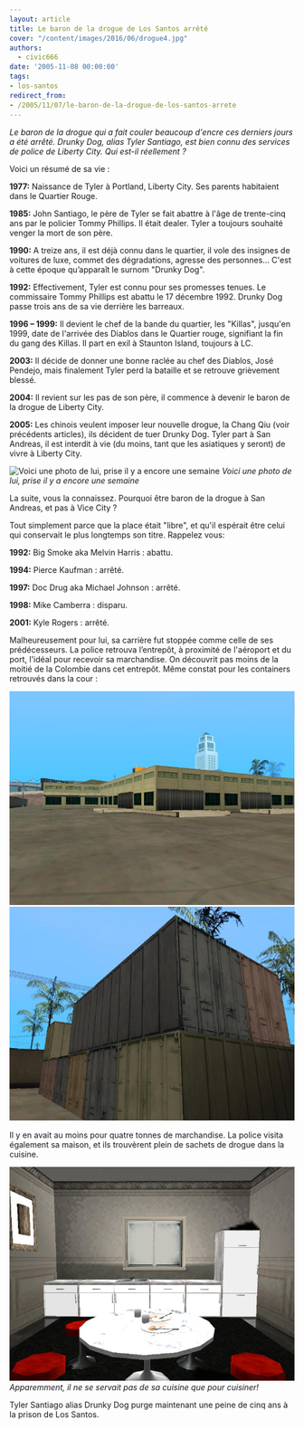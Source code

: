 ```yaml
---
layout: article
title: Le baron de la drogue de Los Santos arrêté
cover: "/content/images/2016/06/drogue4.jpg"
authors:
  - civic666
date: '2005-11-08 00:00:00'
tags:
- los-santos
redirect_from:
- /2005/11/07/le-baron-de-la-drogue-de-los-santos-arrete
---
```


_Le baron de la drogue qui a fait couler beaucoup d'encre ces derniers jours a été arrêté. Drunky Dog, alias Tyler Santiago, est bien connu des services de police de Liberty City. Qui est-il réellement ?_

Voici un résumé de sa vie :

**1977:** Naissance de Tyler à Portland, Liberty City. Ses parents habitaient dans le Quartier Rouge.

**1985:** John Santiago, le père de Tyler se fait abattre à l'âge de trente-cinq ans par le policier Tommy Phillips. Il était dealer. Tyler a toujours souhaité venger la mort de son père.

**1990:** A treize ans, il est déjà connu dans le quartier, il vole des insignes de voitures de luxe, commet des dégradations, agresse des personnes... C'est à cette époque qu’apparaît le surnom "Drunky Dog".

**1992:** Effectivement, Tyler est connu pour ses promesses tenues. Le commissaire Tommy Phillips est abattu le 17 décembre 1992. Drunky Dog passe trois ans de sa vie derrière les barreaux.

**1996 – 1999:** Il devient le chef de la bande du quartier, les "Killas", jusqu'en 1999, date de l'arrivée des Diablos dans le Quartier rouge, signifiant la fin du gang des Killas. Il part en exil à Staunton Island, toujours à LC.

**2003:** Il décide de donner une bonne raclée au chef des Diablos, José Pendejo, mais finalement Tyler perd la bataille et se retrouve grièvement blessé.

**2004:** Il revient sur les pas de son père, il commence à devenir le baron de la drogue de Liberty City.

**2005:** Les chinois veulent imposer leur nouvelle drogue, la Chang Qiu (voir précédents articles), ils décident de tuer Drunky Dog. Tyler part à San Andreas, il est interdit à vie (du moins, tant que les asiatiques y seront) de vivre à Liberty City.

![Voici une photo de lui, prise il y a encore une semaine](/content/images/2005/01/drogue4_0.jpg)
_Voici une photo de lui, prise il y a encore une semaine_

La suite, vous la connaissez. Pourquoi être baron de la drogue à San Andreas, et pas à Vice City ?

Tout simplement parce que la place était "libre", et qu'il espérait être celui qui conservait le plus longtemps son titre. Rappelez vous:

**1992:** Big Smoke aka Melvin Harris : abattu.

**1994:** Pierce Kaufman : arrêté.

**1997:** Doc Drug aka Michael Johnson : arrêté.

**1998:** Mike Camberra : disparu.

**2001:** Kyle Rogers : arrêté.

Malheureusement pour lui, sa carrière fut stoppée comme celle de ses prédécesseurs. La police retrouva l’entrepôt, à proximité de l'aéroport et du port, l'idéal pour recevoir sa marchandise. On découvrit pas moins de la moitié de la Colombie dans cet entrepôt. Même constat pour les containers retrouvés dans la cour :

![](/content/images/2005/01/drogue2.jpg)
![](/content/images/2005/01/drogue3.jpg)

Il y en avait au moins pour quatre tonnes de marchandise. La police visita également sa maison, et ils trouvèrent plein de sachets de drogue dans la cuisine.

![Apparemment, il ne se servait pas de sa cuisine que pour cuisiner!](/content/images/2005/01/drogue1.jpg)
_Apparemment, il ne se servait pas de sa cuisine que pour cuisiner!_

Tyler Santiago alias Drunky Dog purge maintenant une peine de cinq ans à la prison de Los Santos.